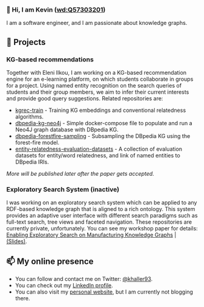 ### 👋 Hi, I am Kevin ([wd:Q57303201](https://www.wikidata.org/wiki/Q57303201)) 

I am a software engineer, and I am passionate about knowledge graphs.

## 🔭 Projects

### KG-based recommendations
Together with Eleni Ilkou, I am working on a KG-based recommendation engine for an e-learning platform, on which students collaborate in groups for a project. Using named entity recognition on the search queries of students and their group members, we aim to infer their current interests and provide good query suggestions. Related repositories are:

* [kgrec-train](https://github.com/khaller93/kgrec-train) - Training KG embeddings and conventional relatedness algorithms.
* [dbpedia-kg-neo4j](https://github.com/khaller93/dbpedia-kg-neo4j/tree/sampling) - Simple docker-compose file to populate and run a Neo4J graph database with DBpedia KG.
* [dbpedia-forestfire-sampling](https://github.com/khaller93/dbpedia-forestfire-sampling) - Subsampling the DBpedia KG using the forest-fire model.
* [entity-relatedness-evaluation-datasets](https://github.com/khaller93/entity-relatedness-evaluation-datasets) - A collection of evaluation datasets for entity/word relatedness, and link of named entities to DBpedia IRIs.

*More will be published later after the paper gets accepted.*

### Exploratory Search System (inactive)
I was working on an exploratory search system which can be applied to any RDF-based knowledge graph that is aligned to a rich ontology. This system provides an adaptive user interface with different search paradigms such as full-text search, tree views and faceted navigation. These repositories are currently private, unfortunately. You can see my workshop paper for details: [Enabling Exploratory Search on Manufacturing Knowledge Graphs](https://ceur-ws.org/Vol-3253/paper2.pdf) | [(Slides)](https://kevinhaller.dev/papers/22-voila-slides.pdf).

## 📫 My online presence

* You can follow and contact me on Twitter: [@khaller93](https://twitter.com/khaller93).
* You can check out my [LinkedIn profile](https://www.linkedin.com/in/kevin-haller-83b296aa/).
* You can also visit my [personal website](https://kevinhaller.dev/), but I am currently not blogging there.

<!--

-->
